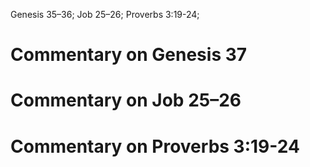 Genesis 35–36; Job 25–26; Proverbs 3:19-24;
# Commentary on Genesis 37

# Commentary on Job 25–26

# Commentary on Proverbs 3:19-24